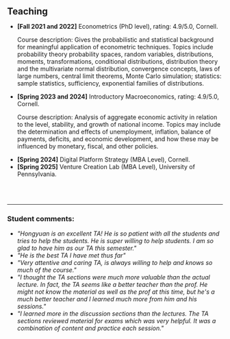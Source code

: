 <h1 id="teaching"></h1>

<h2 style="margin: 100px 0px 10px;">Teaching</h2>

<ul>
  <li><strong>[Fall 2021 and 2022]</strong> Econometrics (PhD level), rating: 4.9/5.0, Cornell.</li>	
  <p>Course description: Gives the probabilistic and statistical background for meaningful application of econometric techniques. Topics include probability theory probability spaces, random variables, distributions, moments, transformations, conditional distributions, distribution theory and the multivariate normal distribution, convergence concepts, laws of large numbers, central limit theorems, Monte Carlo simulation; statistics: sample statistics, sufficiency, exponential families of distributions.</p>

  <li><strong>[Spring 2023 and 2024]</strong> Introductory Macroeconomics, rating: 4.9/5.0, Cornell.</li>	
  <p>Course description: Analysis of aggregate economic activity in relation to the level, stability, and growth of national income. Topics may include the determination and effects of unemployment, inflation, balance of payments, deficits, and economic development, and how these may be influenced by monetary, fiscal, and other policies.</p>

  <li><strong>[Spring 2024]</strong> Digital Platform Strategy (MBA Level), Cornell.</li>	
  <li><strong>[Spring 2025]</strong> Venture Creation Lab (MBA Level), University of Pennsylvania.</li>	
</ul>

<br><br>
<hr>
<h3><strong>Student comments:</strong></h3>

<ul>
  <li><em>"Hongyuan is an excellent TA! He is so patient with all the students and tries to help the students. He is super willing to help students. I am so glad to have him as our TA this semester."</em></li>
  <li><em>"He is the best TA I have met thus far"</em></li>
  <li><em>"Very attentive and caring TA, is always willing to help and knows so much of the course."</em></li>
  <li><em>"I thought the TA sections were much more valuable than the actual lecture. In fact, the TA seems like a better teacher than the prof. He might not know the material as well as the prof at this time, but he's a much better teacher and I learned much more from him and his sessions."</em></li>
  <li><em>"I learned more in the discussion sections than the lectures. The TA sections reviewed material for exams which was very helpful. It was a combination of content and practice each session."</em></li>
</ul>
